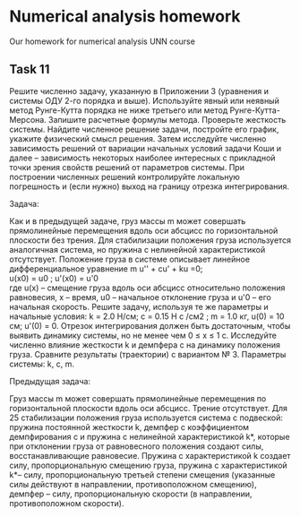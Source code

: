 # Numerical analysis homework

Our homework for numerical analysis UNN course

## Task 11

Решите численно задачу, указанную в Приложении 3 (уравнения и
системы ОДУ 2-го порядка и выше).
Используйте явный или неявный метод Рунге-Кутта порядка не ниже
третьего или метод Рунге-Кутта-Мерсона.
Запишите расчетные формулы метода.
Проверьте жесткость системы.
Найдите численное решение задачи, постройте его график, укажите физический смысл решения.
Затем исследуйте численно зависимость решений от вариации начальных условий задачи Коши и далее – зависимость некоторых наиболее интересных с прикладной точки зрения свойств решений от параметров системы.
При построении численных решений контролируйте локальную погрешность и (если нужно) выход на границу отрезка интегрирования.  

Задача:   

Как и в предыдущей задаче, груз массы m может совершать
прямолинейные перемещения вдоль оси абсцисс по горизонтальной плоскости
без трения. Для стабилизации положения груза используется аналогичная система, но пружина с нелинейной характеристикой отсутствует. Положение груза
в системе описывает линейное дифференциальное уравнение
m u'' + cu' + ku =0;   
u(x0) = u0 ; u'(x0) = u'0   
где u(x) – смещение груза вдоль оси абсцисс относительно положения равновесия, x – время, u0 – начальное отклонение груза и u'0 – его начальная скорость.
Решите задачу, используя те же параметры и начальные условия:
k = 2.0 H/см; с = 0.15 Н с /см2
; m = 1.0 кг, u(0) = 10 см; u'(0) = 0.
Отрезок интегрирования должен быть достаточным, чтобы выявить динамику
системы, но не менее чем 0 ≤ x ≤ 1 c.
Исследуйте численно влияние жесткости k и демпфера c на динамику положения груза. Сравните результаты (траектории) с вариантом № 3. Параметры
системы: k, c, m.   

Предыдущая задача:   

Груз массы m может совершать прямолинейные перемещения по горизонтальной плоскости вдоль оси абсцисс. Трение отсутствует. Для 
 25
стабилизации положения груза используется система с подвеской: пружина
постоянной жесткости k, демпфер с коэффициентом демпфирования c и пружина с нелинейной характеристикой k*, которые при отклонении груза от равновесного положения создают силы, восстанавливающие равновесие. Пружина
с характеристикой k создает силу, пропорциональную смещению груза, пружина с характеристикой k*– силу, пропорциональную третьей степени смещения (указанные силы действуют в направлении, противоположном смещению),
демпфер – силу, пропорциональную скорости (в направлении, противоположном скорости). 
